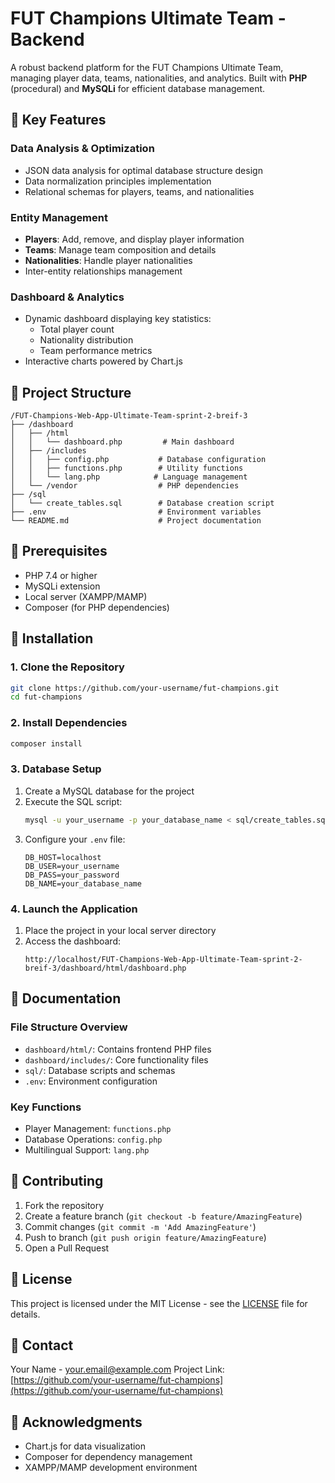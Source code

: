 # FUT Champions Ultimate Team - Backend

A robust backend platform for the FUT Champions Ultimate Team, managing player data, teams, nationalities, and analytics. Built with **PHP** (procedural) and **MySQLi** for efficient database management.

## 🌟 Key Features

### Data Analysis & Optimization
- JSON data analysis for optimal database structure design
- Data normalization principles implementation
- Relational schemas for players, teams, and nationalities

### Entity Management
- **Players**: Add, remove, and display player information
- **Teams**: Manage team composition and details
- **Nationalities**: Handle player nationalities
- Inter-entity relationships management

### Dashboard & Analytics
- Dynamic dashboard displaying key statistics:
  - Total player count
  - Nationality distribution
  - Team performance metrics
- Interactive charts powered by Chart.js

## 📁 Project Structure

```
/FUT-Champions-Web-App-Ultimate-Team-sprint-2-breif-3
├── /dashboard
│   ├── /html
│   │   └── dashboard.php         # Main dashboard
│   ├── /includes
│   │   ├── config.php           # Database configuration
│   │   ├── functions.php        # Utility functions
│   │   └── lang.php            # Language management
│   └── /vendor                  # PHP dependencies
├── /sql
│   └── create_tables.sql        # Database creation script
├── .env                         # Environment variables
└── README.md                    # Project documentation
```

## 🔧 Prerequisites

- PHP 7.4 or higher
- MySQLi extension
- Local server (XAMPP/MAMP)
- Composer (for PHP dependencies)

## 🚀 Installation

### 1. Clone the Repository
```bash
git clone https://github.com/your-username/fut-champions.git
cd fut-champions
```

### 2. Install Dependencies
```bash
composer install
```

### 3. Database Setup
1. Create a MySQL database for the project
2. Execute the SQL script:
   ```bash
   mysql -u your_username -p your_database_name < sql/create_tables.sql
   ```
3. Configure your `.env` file:
   ```env
   DB_HOST=localhost
   DB_USER=your_username
   DB_PASS=your_password
   DB_NAME=your_database_name
   ```

### 4. Launch the Application
1. Place the project in your local server directory
2. Access the dashboard:
   ```
   http://localhost/FUT-Champions-Web-App-Ultimate-Team-sprint-2-breif-3/dashboard/html/dashboard.php
   ```

## 📖 Documentation

### File Structure Overview
- `dashboard/html/`: Contains frontend PHP files
- `dashboard/includes/`: Core functionality files
- `sql/`: Database scripts and schemas
- `.env`: Environment configuration

### Key Functions
- Player Management: `functions.php`
- Database Operations: `config.php`
- Multilingual Support: `lang.php`

## 🤝 Contributing

1. Fork the repository
2. Create a feature branch (`git checkout -b feature/AmazingFeature`)
3. Commit changes (`git commit -m 'Add AmazingFeature'`)
4. Push to branch (`git push origin feature/AmazingFeature`)
5. Open a Pull Request

## 📝 License

This project is licensed under the MIT License - see the [LICENSE](LICENSE) file for details.

## 📧 Contact

Your Name - [your.email@example.com](mailto:your.email@example.com)
Project Link: [https://github.com/your-username/fut-champions](https://github.com/your-username/fut-champions)

## 🙏 Acknowledgments

- Chart.js for data visualization
- Composer for dependency management
- XAMPP/MAMP development environment
